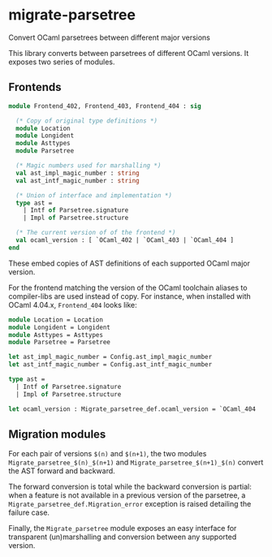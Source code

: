 # migrate-parsetree
Convert OCaml parsetrees between different major versions

This library converts between parsetrees of different OCaml versions.
It exposes two series of modules.

## Frontends

```ocaml
module Frontend_402, Frontend_403, Frontend_404 : sig

  (* Copy of original type definitions *)
  module Location
  module Longident
  module Asttypes
  module Parsetree

  (* Magic numbers used for marshalling *)
  val ast_impl_magic_number : string
  val ast_intf_magic_number : string

  (* Union of interface and implementation *)
  type ast =
    | Intf of Parsetree.signature
    | Impl of Parsetree.structure

  (* The current version of of the frontend *)
  val ocaml_version : [ `OCaml_402 | `OCaml_403 | `OCaml_404 ]
end
```

These embed copies of AST definitions of each supported OCaml major version.

For the frontend matching the version of the OCaml toolchain aliases to
compiler-libs are used instead of copy.  For instance, when installed with
OCaml 4.04.x, `Frontend_404` looks like:

```ocaml
module Location = Location
module Longident = Longident
module Asttypes = Asttypes
module Parsetree = Parsetree

let ast_impl_magic_number = Config.ast_impl_magic_number
let ast_intf_magic_number = Config.ast_intf_magic_number

type ast =
  | Intf of Parsetree.signature
  | Impl of Parsetree.structure

let ocaml_version : Migrate_parsetree_def.ocaml_version = `OCaml_404
```

## Migration modules

For each pair of versions `$(n)` and `$(n+1)`, the two modules
`Migrate_parsetree_$(n)_$(n+1)` and `Migrate_parsetree_$(n+1)_$(n)` convert the AST forward and backward.

The forward conversion is total while the backward conversion is partial: when
a feature is not available in a previous version of the parsetree, a
`Migrate_parsetree_def.Migration_error` exception is raised detailing the
failure case.

Finally, the `Migrate_parsetree` module exposes an easy interface for
transparent (un)marshalling and conversion between any supported version.
